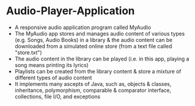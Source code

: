 # Audio-Player-Application
- A responsive audio application program called MyAudio
- The MyAudio app stores and manages audio content of various types (e.g. Songs, Audio Books) in a library & the audio content   can be downloaded from a simulated online store (from a text file called "store.txt")                                       
- The audio content in the library can be played (i.e. in this app, playing a song means printing its lyrics)
- Playlists can be created from the library content & store a mixture of different types of audio content
- It implements many ascepts of Java, such as, objects & classes, inheritance, polymorphism, comparable & comparator             interface, collections, file I/O, and exceptions

